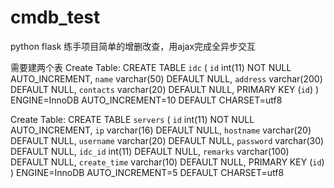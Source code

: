 # cmdb_test
python flask 练手项目简单的增删改查，用ajax完成全异步交互

需要建两个表
Create Table: CREATE TABLE `idc` (
  `id` int(11) NOT NULL AUTO_INCREMENT,
  `name` varchar(50) DEFAULT NULL,
  `address` varchar(200) DEFAULT NULL,
  `contacts` varchar(20) DEFAULT NULL,
  PRIMARY KEY (`id`)
) ENGINE=InnoDB AUTO_INCREMENT=10 DEFAULT CHARSET=utf8

Create Table: CREATE TABLE `servers` (
  `id` int(11) NOT NULL AUTO_INCREMENT,
  `ip` varchar(16) DEFAULT NULL,
  `hostname` varchar(20) DEFAULT NULL,
  `username` varchar(20) DEFAULT NULL,
  `password` varchar(30) DEFAULT NULL,
  `idc_id` int(11) DEFAULT NULL,
  `remarks` varchar(100) DEFAULT NULL,
  `create_time` varchar(10) DEFAULT NULL,
  PRIMARY KEY (`id`)
) ENGINE=InnoDB AUTO_INCREMENT=5 DEFAULT CHARSET=utf8

